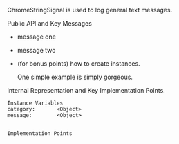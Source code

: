 ChromeStringSignal is used to log general text messages. 

Public API and Key Messages

- message one   
- message two 
- (for bonus points) how to create instances.

   One simple example is simply gorgeous.
 
Internal Representation and Key Implementation Points.

    Instance Variables
	category:		<Object>
	message:		<Object>


    Implementation Points